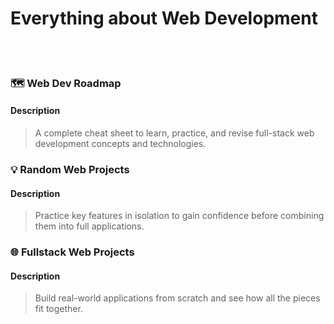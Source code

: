 # Everything about **Web Development**

<br/><br/>

### 🗺️ Web Dev Roadmap

#### Description

> A complete cheat sheet to learn, practice, and revise full-stack web development concepts and technologies.

### 💡 Random Web Projects

#### Description

> Practice key features in isolation to gain confidence before combining them into full applications.

### 🌐 Fullstack Web Projects

#### Description

> Build real-world applications from scratch and see how all the pieces fit together.
